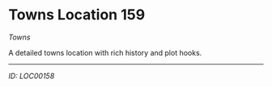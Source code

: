 # Towns Location 159

*Towns*

A detailed towns location with rich history and plot hooks.

---
*ID: LOC00158*
